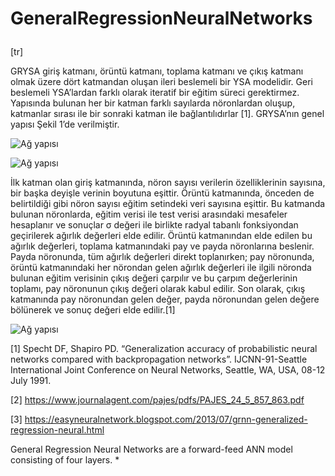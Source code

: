 # GeneralRegressionNeuralNetworks <p/>

[tr]<p/>
GRYSA giriş katmanı, örüntü katmanı, toplama katmanı ve çıkış
katmanı olmak üzere dört katmandan oluşan ileri beslemeli
bir YSA modelidir. Geri beslemeli YSA’lardan farklı olarak
iteratif bir eğitim süreci gerektirmez. Yapısında bulunan her
bir katman farklı sayılarda nöronlardan oluşup, katmanlar
sırası ile bir sonraki katman ile bağlantılıdırlar [1]. GRYSA’nın
genel yapısı Şekil 1’de verilmiştir.

![Ağ yapısı](https://github.com/enginbozaba/GeneralRegressionNeuralNetworks/blob/master/grnn.JPG)

![Ağ yapısı](https://github.com/enginbozaba/GeneralRegressionNeuralNetworks/blob/develop/algoritma-grnn.jpg)



<p/>
İlk katman olan giriş katmanında, nöron sayısı verilerin
özelliklerinin sayısına, bir başka deyişle verinin boyutuna
eşittir. Örüntü katmanında, önceden de belirtildiği gibi nöron
sayısı eğitim setindeki veri sayısına eşittir. Bu katmanda
bulunan nöronlarda, eğitim verisi ile test verisi arasındaki mesafeler hesaplanır ve sonuçlar σ değeri ile birlikte radyal
tabanlı fonksiyondan geçirilerek ağırlık değerleri elde edilir.
Örüntü katmanından elde edilen bu ağırlık değerleri, toplama
katmanındaki pay ve payda nöronlarına beslenir. Payda
nöronunda, tüm ağırlık değerleri direkt toplanırken; pay
nöronunda, örüntü katmanındaki her nörondan gelen ağırlık
değerleri ile ilgili nöronda bulunan eğitim verisinin çıkış
değeri çarpılır ve bu çarpım değerlerinin toplamı, pay
nöronunun çıkış değeri olarak kabul edilir. Son olarak, çıkış
katmanında pay nöronundan gelen değer, payda nöronundan
gelen değere bölünerek ve sonuç değeri elde edilir.[1]



![Ağ yapısı](https://github.com/enginbozaba/GeneralRegressionNeuralNetworks/blob/develop/grnn_ornek.png)


[1] Specht DF, Shapiro PD. “Generalization accuracy of
probabilistic neural networks compared with
backpropagation networks”. IJCNN-91-Seattle
International Joint Conference on Neural Networks,
Seattle, WA, USA, 08-12 July 1991.

[2] https://www.journalagent.com/pajes/pdfs/PAJES_24_5_857_863.pdf

[3] https://easyneuralnetwork.blogspot.com/2013/07/grnn-generalized-regression-neural.html


General Regression Neural Networks are a forward-feed ANN model consisting of four layers.
* 
